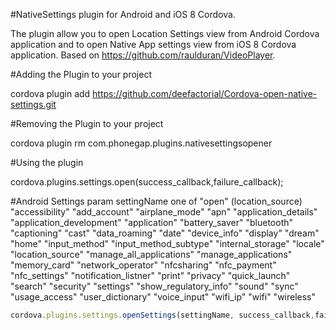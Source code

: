 #NativeSettings plugin for Android and iOS 8 Cordova.

The plugin allow you to open Location Settings view from Android Cordova application and to open Native App settings view from iOS 8 Cordova application. Based on https://github.com/raulduran/VideoPlayer.

#Adding the Plugin to your project

cordova plugin add https://github.com/deefactorial/Cordova-open-native-settings.git

#Removing the Plugin to your project

cordova plugin rm com.phonegap.plugins.nativesettingsopener

#Using the plugin

cordova.plugins.settings.open(success_callback,failure_callback);

#Android Settings
param settingName one of
 "open" (location_source)
 "accessibility"
 "add_account"
 "airplane_mode"
 "apn"
 "application_details"
 "application_development"
 "application"
 "battery_saver"
 "bluetooth"
 "captioning"
 "cast"
 "data_roaming"
 "date"
 "device_info"
 "display"
 "dream"
 "home"
 "input_method"
 "input_method_subtype"
 "internal_storage"
 "locale"
 "location_source"
 "manage_all_applications"
 "manage_applications"
 "memory_card"
 "network_operator"
 "nfcsharing"
 "nfc_payment"
 "nfc_settings"
 "notification_listner"
 "print"
 "privacy"
 "quick_launch"
 "search"
 "security"
 "settings"
 "show_regulatory_info"
 "sound"
 "sync"
 "usage_access"
 "user_dictionary"
 "voice_input"
 "wifi_ip"
 "wifi"
 "wireless"

```js
cordova.plugins.settings.openSettings(settingName, success_callback,failure_callback);
```